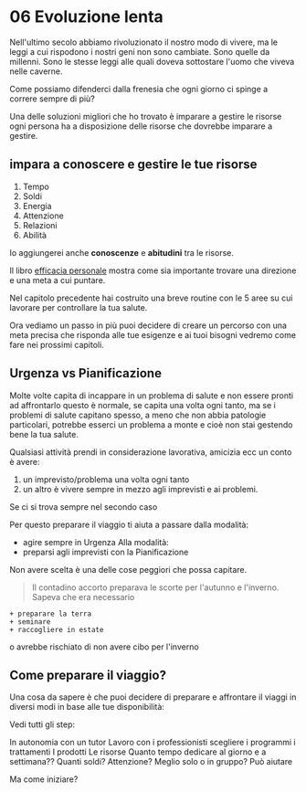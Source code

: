# 06 Evoluzione lenta

Nell'ultimo secolo abbiamo rivoluzionato il nostro modo di vivere, ma le leggi a cui rispodono i nostri geni non sono cambiate. Sono quelle da millenni. Sono le stesse leggi alle quali doveva sottostare l'uomo che viveva nelle caverne.

Come possiamo difenderci dalla frenesia che ogni giorno ci spinge a correre sempre di più? 

Una delle soluzioni migliori che ho trovato è imparare a gestire le risorse ogni persona ha a disposizione delle risorse che dovrebbe imparare a gestire.

## impara a conoscere e gestire le tue risorse

1. Tempo
2. Soldi
3. Energia
4. Attenzione
5. Relazioni
6. Abilità

Io aggiungerei anche **conoscenze** e **abitudini** tra le risorse.

Il libro <a href="https://efficaciapersonale.com/">efficacia personale</a> mostra come sia importante trovare una direzione e una meta a cui puntare.

Nel capitolo precedente hai costruito una breve routine con le 5 aree su cui lavorare per controllare la tua salute.

Ora vediamo un passo in più puoi decidere di creare un percorso con una meta precisa che risponda alle tue esigenze e ai tuoi bisogni vedremo come fare nei prossimi capitoli.
## Urgenza vs Pianificazione

Molte volte capita di incappare in un problema di salute e non essere pronti ad affrontarlo questo è normale, se capita una volta ogni tanto, ma se i problemi di salute capitano spesso, a meno che non abbia patologie particolari, potrebbe esserci un problema a monte e cioè non stai gestendo bene la tua salute.

Qualsiasi attività prendi in considerazione lavorativa, amicizia ecc un conto è avere:

1. un imprevisto/problema una volta ogni tanto
2. un altro è vivere sempre in mezzo agli imprevisti e ai problemi.

Se ci si trova sempre nel secondo caso

Per questo preparare il viaggio ti aiuta a passare dalla modalità:

- agire sempre in Urgenza
  Alla modalità:
- preparsi agli imprevisti con la Pianificazione

Non avere scelta è una delle cose peggiori che possa capitare.

> Il contadino accorto preparava le scorte per l'autunno e l'inverno.
> Sapeva che era necessario

    + preparare la terra
    + seminare
    + raccogliere in estate

o avrebbe rischiato di non avere cibo per l'inverno


## Come preparare il viaggio?

Una cosa da sapere è che puoi decidere di preparare e affrontare il viaggi in diversi modi in base alle tue disponibilità:

Vedi tutti gli step:

In autonomia con un tutor
Lavoro con i professionisti scegliere i programmi i trattamenti
I prodotti
Le risorse
Quanto tempo dedicare al giorno e a settimana??
Quanti soldi?
Attenzione?
Meglio solo o in gruppo? Può aiutare

Ma come iniziare?
